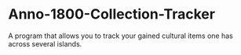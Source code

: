 # Anno-1800-Collection-Tracker
A program that allows you to track your gained cultural items one has across several islands.
